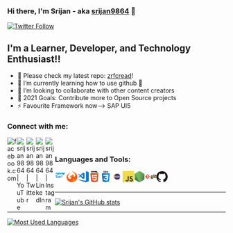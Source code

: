 ### Hi there, I'm Srijan - aka [srijan9864][website] 👋

[![Twitter Follow](https://img.shields.io/twitter/follow/srijan9864?color=1DA1F2&logo=twitter&style=for-the-badge)](https://twitter.com/intent/follow?original_referer=https%3A%2F%2Fgithub.com%2Fsrijan9864&screen_name=srijan9864)

## I'm a Learner, Developer, and Technology Enthusiast!!

- 🔭 Please check my latest repo: [zrfcread][latestrepo]!
- 🌱 I’m currently learning how to use github 🤣
- 👯 I’m looking to collaborate with other content creators
- 🥅 2021 Goals: Contribute more to Open Source projects
- ⚡ Favourite Framework now--> SAP UI5



### Connect with me:

[<img align="left" alt="facebook.com" width="22px" src="https://cdn.jsdelivr.net/npm/simple-icons@v3/icons/facebook.svg"  />][facebook]
[<img align="left" alt="srijan9864 | YouTube" width="22px" src="https://cdn.jsdelivr.net/npm/simple-icons@v3/icons/youtube.svg" />][youtube]
[<img align="left" alt="srijan9864 | Twitter" width="22px" src="https://cdn.jsdelivr.net/npm/simple-icons@v3/icons/twitter.svg" />][twitter]
[<img align="left" alt="srijan9864 | LinkedIn" width="22px" src="https://cdn.jsdelivr.net/npm/simple-icons@v3/icons/linkedin.svg" />][linkedin]
[<img align="left" alt="srijan9864 | Instagram" width="22px" src="https://cdn.jsdelivr.net/npm/simple-icons@v3/icons/instagram.svg" />][instagram]

<br />

### Languages and Tools:

<img align="left" alt="SAP" width="26px" src="/images/sap.png" />
<img align="left" alt="UI5" width="26px" src="/images/ui5.png" />
<img align="left" alt="Visual Studio Code" width="26px" src="https://raw.githubusercontent.com/github/explore/80688e429a7d4ef2fca1e82350fe8e3517d3494d/topics/visual-studio-code/visual-studio-code.png" />
<img align="left" alt="HTML5" width="26px" src="https://raw.githubusercontent.com/github/explore/80688e429a7d4ef2fca1e82350fe8e3517d3494d/topics/html/html.png" />
<img align="left" alt="CSS3" width="26px" src="https://raw.githubusercontent.com/github/explore/80688e429a7d4ef2fca1e82350fe8e3517d3494d/topics/css/css.png" />
<img align="left" alt="Eclipse" width="26px" src="/images/eclipse.png" />
<img align="left" alt="JavaScript" width="26px" src="https://raw.githubusercontent.com/github/explore/80688e429a7d4ef2fca1e82350fe8e3517d3494d/topics/javascript/javascript.png" />
<img align="left" alt="Node.js" width="26px" src="https://raw.githubusercontent.com/github/explore/80688e429a7d4ef2fca1e82350fe8e3517d3494d/topics/nodejs/nodejs.png" />
<img align="left" alt="Git" width="26px" src="https://raw.githubusercontent.com/github/explore/80688e429a7d4ef2fca1e82350fe8e3517d3494d/topics/git/git.png" />
<img align="left" alt="GitHub" width="26px" src="https://raw.githubusercontent.com/github/explore/78df643247d429f6cc873026c0622819ad797942/topics/github/github.png" />
<br />
<br />

---

[![Srijan's GitHub stats](https://github-readme-stats.vercel.app/api?username=srijan9864&show_icons=true&count_private=true)](https://github.com/srijan9864)

---

[![Most Used Languages](https://github-readme-stats.vercel.app/api/top-langs/?username=srijan9864)](https://github.com/srijan9864)


[website]: https://www.linkedin.com/in/srijan9864/
[latestrepo]: https://github.com/srijan9864/zrfcread
[twitter]: https://twitter.com/srijan9864
[youtube]: https://youtube.com/srijan9864
[facebook]: https://facebook.com/srijan9864
[instagram]: https://instagram.com/srijan9864
[linkedin]: https://www.linkedin.com/in/srijan9864/